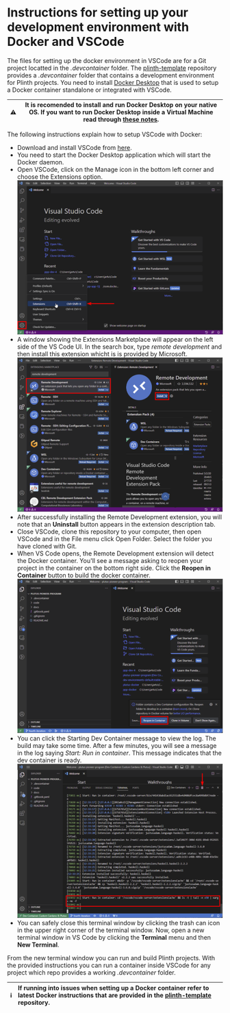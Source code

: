 
# Instructions for setting up your development environment with Docker and VSCode 

The files for setting up the docker environment in VSCode are for a Git project locatted in the *.devcontainer* folder. The [plinth-template](https://github.com/IntersectMBO/plinth-template/tree/main) repository provides a *.devcontainer* folder that contains a development environment for Plinth projects. You need to install [Docker Desktop](https://docs.docker.com/get-docker/) that is used to setup a Docker container standalone or integrated with VSCode. 

| :warning: | It is recomended to install and run Docker Desktop on your native OS. If you want to run Docker Desktop inside a Virtual Machine read through [these notes](https://docs.docker.com/desktop/vm-vdi/). |
|-----------|-------------------------------------------------------------------------------------------------------------------------------------------------------------------------------------------------------|

The following instructions explain how to setup VSCode with Docker:
* Download and install VSCode from [here](https://code.visualstudio.com/). 
* You need to start the Docker Desktop application which will start the Docker daemon. 
* Open VSCode, click on the Manage icon in the bottom left corner and choose the Extensions option. 
![alt text](https://github.com/LukaKurnjek/plutus-dev-env/blob/main/images/dokcer-vscode/extensions-button.PNG) 
* A window showing the Extensions Marketplace will appear on the left side of the VS Code UI. In the search box, type *remote development* and then install this extension whicht is is provided by Microsoft. 
![alt text](https://github.com/LukaKurnjek/plutus-dev-env/blob/main/images/dokcer-vscode/remote-development.PNG) 
* After successfully installing the Remote Development extension, you will note that an **Uninstall** button appears in the extension description tab. 
* Close VSCode, clone this repository to your computer, then open VSCode and in the File menu click Open Folder. Select the folder you have cloned with Git. 
* When VS Code opens, the Remote Development extension will detect the Docker container. You'll see a message asking to reopen your project in the container on the bottom right side. Click the **Reopen in Container** button to build the docker container. 
![alt text](https://github.com/LukaKurnjek/plutus-dev-env/blob/main/images/dokcer-vscode/reopen-in-container.PNG) 
* You can click the Starting Dev Container message to view the log. The build may take some time. After a few minutes, you will see a message in the log saying *Start: Run in container*. This message indicates that the dev container is ready. 
![alt text](https://github.com/LukaKurnjek/plutus-dev-env/blob/main/images/dokcer-vscode/console-log.PNG) 
* You can safely close this terminal window by clicking the trash can icon in the upper right corner of the terminal window. Now, open a new terminal window in VS Code by clicking the **Terminal** menu and then **New Terminal**. 

From the new terminal window you can run and build Plinth projects. With the provided instructions you can run a container inside VSCode for any project which repo provides a working *.devcontainer* folder.  

| :information_source:   | If running into issues when setting up a Docker container refer to latest Docker instructions that are provided in the [plinth-template](https://github.com/IntersectMBO/plinth-template/) repository.|  
|------------------------|:------------------------------------------------------------------------------------------------------------------------------------------------------------------------------------------------------|   
